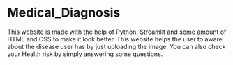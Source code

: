 # Medical_Diagnosis
This website is made with the help of Python, Streamlit and some amount of HTML and CSS to make it look better. This website helps the user to aware about the disease user has by just uploading the image. You can also check your Health risk by simply answering some questions.
